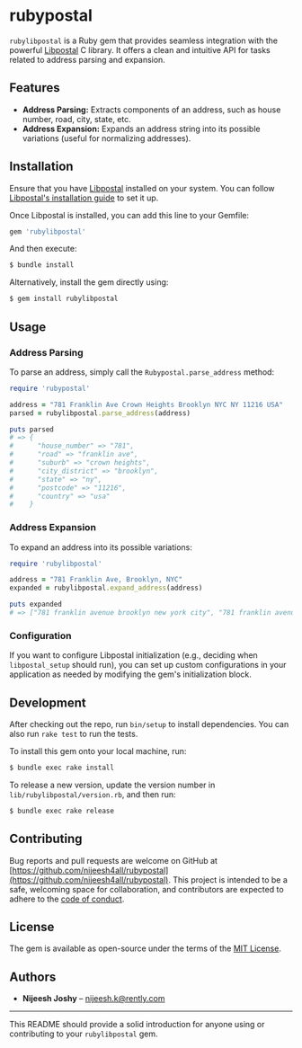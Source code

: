 # rubypostal

`rubylibpostal` is a Ruby gem that provides seamless integration with the powerful [Libpostal](https://github.com/openvenues/libpostal) C library. It offers a clean and intuitive API for tasks related to address parsing and expansion.

## Features

- **Address Parsing:** Extracts components of an address, such as house number, road, city, state, etc.
- **Address Expansion:** Expands an address string into its possible variations (useful for normalizing addresses).

## Installation

Ensure that you have [Libpostal](https://github.com/openvenues/libpostal) installed on your system. You can follow [Libpostal's installation guide](https://github.com/openvenues/libpostal#installation) to set it up.

Once Libpostal is installed, you can add this line to your Gemfile:

```ruby
gem 'rubylibpostal'
```

And then execute:

```bash
$ bundle install
```

Alternatively, install the gem directly using:

```bash
$ gem install rubylibpostal
```

## Usage

### Address Parsing

To parse an address, simply call the `Rubypostal.parse_address` method:

```ruby
require 'rubypostal'

address = "781 Franklin Ave Crown Heights Brooklyn NYC NY 11216 USA"
parsed = rubylibpostal.parse_address(address)

puts parsed
# => {
#      "house_number" => "781",
#      "road" => "franklin ave",
#      "suburb" => "crown heights",
#      "city_district" => "brooklyn",
#      "state" => "ny",
#      "postcode" => "11216",
#      "country" => "usa"
#    }
```

### Address Expansion

To expand an address into its possible variations:

```ruby
require 'rubylibpostal'

address = "781 Franklin Ave, Brooklyn, NYC"
expanded = rubylibpostal.expand_address(address)

puts expanded
# => ["781 franklin avenue brooklyn new york city", "781 franklin avenue nyc"]
```

### Configuration

If you want to configure Libpostal initialization (e.g., deciding when `libpostal_setup` should run), you can set up custom configurations in your application as needed by modifying the gem's initialization block.

## Development

After checking out the repo, run `bin/setup` to install dependencies. You can also run `rake test` to run the tests.

To install this gem onto your local machine, run:

```bash
$ bundle exec rake install
```

To release a new version, update the version number in `lib/rubylibpostal/version.rb`, and then run:

```bash
$ bundle exec rake release
```

## Contributing

Bug reports and pull requests are welcome on GitHub at [https://github.com/nijeesh4all/rubypostal](https://github.com/nijeesh4all/rubypostal). This project is intended to be a safe, welcoming space for collaboration, and contributors are expected to adhere to the [code of conduct](https://github.com/nijeesh4all/rubypostal/blob/main/CODE_OF_CONDUCT.md).

## License

The gem is available as open-source under the terms of the [MIT License](https://opensource.org/licenses/MIT).

## Authors

- **Nijeesh Joshy** – nijeesh.k@rently.com

---

This README should provide a solid introduction for anyone using or contributing to your `rubylibpostal` gem.